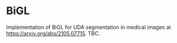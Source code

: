 # BiGL

Implementation of BiGL for UDA segmentation in medical images at https://arxiv.org/abs/2105.07715. TBC.
